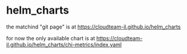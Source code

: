 # helm_charts

the matchind "git page" is at https://cloudteam-il.github.io/helm_charts

for now the only available chart is at https://cloudteam-il.github.io/helm_charts/chi-metrics/index.yaml

